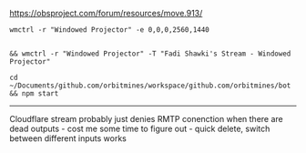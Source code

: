 https://obsproject.com/forum/resources/move.913/


```shell
wmctrl -r "Windowed Projector" -e 0,0,0,2560,1440 


&& wmctrl -r "Windowed Projector" -T "Fadi Shawki's Stream - Windowed Projector"
```

```shell
cd ~/Documents/github.com/orbitmines/workspace/github.com/orbitmines/bot && npm start
```

---

Cloudflare stream probably just denies RMTP conenction when there are dead outputs - cost me some time to figure out - quick delete, switch between different inputs works
